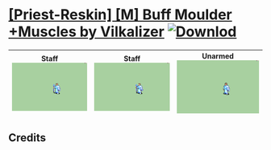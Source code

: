 # [\[Priest-Reskin\] \[M\] Buff Moulder +Muscles by Vilkalizer](./) [![Downlod](https://img.shields.io/badge/Download--red?style=social&logo=github)](https://minhaskamal.github.io/DownGit/#/home?url=https://github.com/Klokinator/FE-Repo/tree/main/Battle%20Animations%2FMagi%20-%20Holy-Type%2F%5BPriest-Reskin%5D%20%5BM%5D%20Buff%20Moulder%20%2BMuscles%20by%20Vilkalizer)

| <b>Staff</b><br/><img alt="Staff animation" src="./7.%20Staff%20(Buff%20Moulder%20Muscles)/Staff.gif"/> | <b>Staff</b><br/><img alt="Staff animation" src="./7.%20Staff%20(Buff%20Moulder)/Staff.gif"/> | <b>Unarmed</b><br/><img alt="Unarmed animation" src="./8.%20Unarmed%20(Buff%20Moulder)/Unarmed.gif"/> |
| :---: | :---: | :---: |

## Credits



